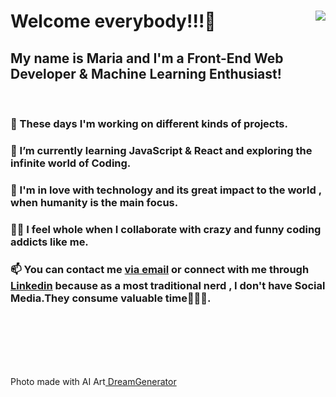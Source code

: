 <!DOCTYPE html>
<html lang="en">
  <head>
    <meta charset="UTF-8" />
    <meta name="viewport" content="width=device-width, initial-scale=1.0" />
   
    
  </head>
  <body>
    <div class="container" >
      <img align="right" src="https://lh3.googleusercontent.com/yftM3MCPWkc3uNJZ3OOA4M6OeoWfbpH9Q5njLiRxSdw3fPPWREA7yEbQxkhfvyLvgI1zwjd_KIflU3yRjHFL_PyHrdJSBW4wiUeGaSfER5ue13sek_58TGO_xCsfsSA28wCZ0oJrt3p4InBo1JLbIxqBITfbDj3B9LOrTxdL8nS8FNFaItX1evyxLQMcZJ4hCMxJQoFKwJi2w1ZvxTtijhT4tbvdlt8xeoRbWiqA5PLf1HGJkmB6WYvIjrYvaRlaCzqfrZarw72M0BLeaD5mddX3_ro2yFCag3ExO71bYj-R3q_Zo4Sh4Tsvy-sFG4Iudf-ejGzUgyc0ulptzHV1WfpScGw7jAaRboutEJLhwQnbN4NB8WB-CwkMtmc_Z2yu4mJzHPPqo_QZDIUPfrcYtuI1rgMkFPsymOQo8yFgIHS4KsNS1Pi3zZZqqhTn3hes6_qShWVsQ-YxigCuiEx6q_ml9KecKbi0HHzavvh9xceKrOwlrroSsGpCMAxuK_oTCtMZBKVg0t0U8owhPTitzibMrPn_CUXgpK0oEbj4evg9uGwqoBhMMuiOKWie8kADWYlMQLRExbQ1Jao5nx4Vhgqeh-52e-W0MPtTmUu1gP8KKs0HAdZeGrutSTD2tfxPotNuBSaPTroNBs-0PWzhpEkogH8QgM_n94EUCHp8EzdviyNNWAby0TiznyfB3PlHsB-m1OSmI4bgKZtXEBWJrWA=w416-h690-no?authuser=0">
      <h1> Welcome everybody!!!🤩</h1>
      <h2>My name is Maria and I'm a Front-End Web Developer & Machine Learning Enthusiast!</h2>
      <br>
      <h3>🔭 These days I'm working on different kinds of projects.</h3>
      <h3>
        🌱 I’m currently learning JavaScript & React and exploring the
        infinite world of Coding.
      </h3>
      <h3>
        💞 I'm in love with technology and its great impact to the world , when
        humanity is the main focus.
      </h3>
      <h3>
        👯‍♀️ I feel whole when I collaborate with crazy and funny coding addicts
        like me.
      </h3>
      <h3>
        📫 You can contact me
        <a href="mailto:mbarkouzou@gmail.com"> via email</a> or connect with me through <a href="https://www.linkedin.com/in/maria-barkouzou-b39810201/?originalSubdomain=gr" >Linkedin</a> because as a most
        traditional nerd , I don't have Social Media.They consume valuable
        time🙈🙉🙊.
      </h3> 
    </div>
    <br>
    <br>
    <br>
    <br>
    <br>
    <p>Photo made with AI Art<a href="https://deepdreamgenerator.com"</a>  DreamGenerator </p>
  </body>
</html>
